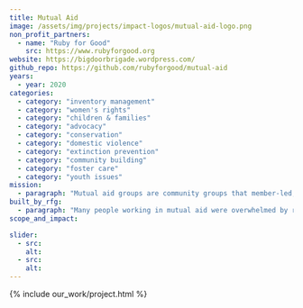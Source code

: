 ```yaml
---
title: Mutual Aid
image: /assets/img/projects/impact-logos/mutual-aid-logo.png
non_profit_partners:
  - name: "Ruby for Good"
    src: https://www.rubyforgood.org
website: https://bigdoorbrigade.wordpress.com/
github_repo: https://github.com/rubyforgood/mutual-aid
years:
  - year: 2020
categories:
  - category: "inventory management"
  - category: "women's rights"
  - category: "children & families"
  - category: "advocacy"
  - category: "conservation"
  - category: "domestic violence"
  - category: "extinction prevention"
  - category: "community building"
  - category: "foster care"
  - category: "youth issues"
mission:
  - paragraph: "Mutual aid groups are community groups that member-led, member-organized, and open to all to participate in. Mutual aid participants work together to figure out strategies and resources to meet each others' needs, such as food, housing, medical care, and disaster relief.  Typically one member requests something and they are matched with a member who wishes to contribute that very thing."
built_by_rfg:
  - paragraph: "Many people working in mutual aid were overwhelmed by requests early this year due to the COVID pandemic. Some of these groups were relying on dispatchers to match up people who could help each other. These dispatchers were in turn relying on spreadsheets, and the spreadsheets grew to be unmanageable. We've created an app to support this work, currently used by seven mutual aid groups in cities across the country."
scope_and_impact:

slider:
  - src:
    alt:
  - src:
    alt:
---
```


{% include our_work/project.html %}
